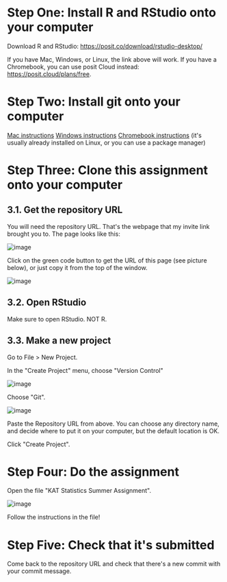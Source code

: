 # Step One: Install R and RStudio onto your computer

Download R and RStudio: https://posit.co/download/rstudio-desktop/

If you have Mac, Windows, or Linux, the link above will work. If you have a Chromebook, you can use posit Cloud instead: https://posit.cloud/plans/free.

# Step Two: Install git onto your computer

[Mac instructions](https://docs.google.com/document/d/1m9hM8lZ34T5NZ_1jGnrHCq3Imll729UFqGA2JwWjy6Y/edit?tab=t.0)
[Windows instructions](https://docs.google.com/document/d/1jutuV_wWX01CJRfOH9P-kQBj-Iic-0aKkuacAjV_6Xc/edit?tab=t.0)
[Chromebook instructions](https://docs.google.com/document/d/1jO545KCV-a9GTpt7gMd7IL1SWg5i0E32TOtMP2MZJgg/edit?tab=t.0)
(it's usually already installed on Linux, or you can use a package manager)

# Step Three: Clone this assignment onto your computer

## 3.1. Get the repository URL

You will need the repository URL. That's the webpage that my invite link brought you to. The page looks like this:

![image](https://github.com/user-attachments/assets/f02a88b3-726c-4439-aac7-2d29c1134d96)

Click on the green code button to get the URL of this page (see picture below), or just copy it from the top of the window.

![image](https://github.com/user-attachments/assets/95ee97ff-1fa1-40e3-8ba5-7a1714ae7702)

## 3.2. Open RStudio

Make sure to open RStudio. NOT R.

## 3.3. Make a new project

Go to File > New Project.

In the "Create Project" menu, choose "Version Control"

![image](https://github.com/user-attachments/assets/a6d630f9-4a24-4c4a-9f73-85fd48e7fff7)

Choose "Git".

![image](https://github.com/user-attachments/assets/eccc8fda-bb62-46e0-8632-95d2346484bc)

Paste the Repository URL from above. You can choose any directory name, and decide where to put it on your computer, but the default location is OK.

Click "Create Project".

# Step Four: Do the assignment

Open the file "KAT Statistics Summer Assignment".

![image](https://github.com/user-attachments/assets/34de38ec-c4cb-4914-8143-78b640b37a81)

Follow the instructions in the file!

# Step Five: Check that it's submitted

Come back to the repository URL and check that there's a new commit with your commit message.
